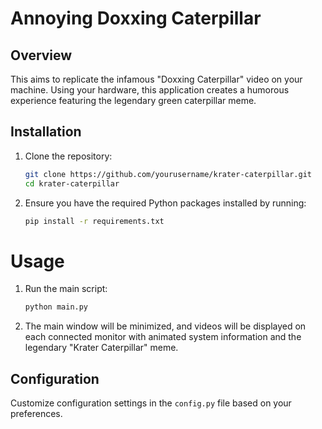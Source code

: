 # Annoying Doxxing Caterpillar

## Overview
This aims to replicate the infamous "Doxxing Caterpillar" video on your machine. Using your hardware, this application creates a humorous experience featuring the legendary green caterpillar meme.

## Installation
1. Clone the repository:
   ```bash
   git clone https://github.com/yourusername/krater-caterpillar.git
   cd krater-caterpillar
   ```

2. Ensure you have the required Python packages installed by running:
    ```bash
    pip install -r requirements.txt
    ```

# Usage
1. Run the main script:
   ```bash
   python main.py
   ```
2. The main window will be minimized, and videos will be displayed on each connected monitor with animated system information and the legendary "Krater Caterpillar" meme.

## Configuration
Customize configuration settings in the `config.py` file based on your preferences.